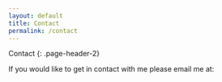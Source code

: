 ```yaml
---
layout: default
title: Contact
permalink: /contact
---
```


Contact
{: .page-header-2}

If you would like to get in contact with me please email me at:

<form>
  <!-- Form stuff -->
</form>
